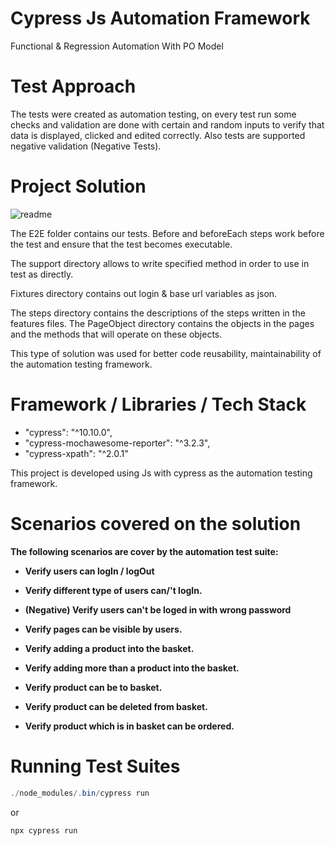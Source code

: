 # Cypress Js Automation Framework
Functional & Regression Automation With PO Model

# Test Approach
The tests were created as automation testing, on every test run some checks and validation are done with certain and random inputs to verify that data is displayed, clicked and edited correctly. Also tests are supported negative validation (Negative Tests).


# Project Solution

![readme](https://user-images.githubusercontent.com/9138241/197036568-9227b8b9-9225-4c6d-8a44-4d4ed6a84579.png)

The E2E folder contains our tests. Before and beforeEach steps work before the test and ensure that the test becomes executable. 

The support directory allows to write specified method in order to use in test as directly. 

Fixtures directory contains out login & base url variables as json. 

The steps directory contains the descriptions of the steps written in the features files. The PageObject directory contains the objects in the pages and the methods that will operate on these objects.

This type of solution was used for better code reusability, maintainability of the automation testing framework.


# Framework / Libraries / Tech Stack 
 
* "cypress": "^10.10.0",
* "cypress-mochawesome-reporter": "^3.2.3",
* "cypress-xpath": "^2.0.1"


This project is developed using Js with cypress as the automation testing framework.



# Scenarios covered on the solution

**The following scenarios are cover by the automation test suite:**

* **Verify users can logIn / logOut**

* **Verify different type of users can/'t logIn.**

* **(Negative) Verify users can't be loged in with wrong password**

* **Verify pages can be visible by users.**

* **Verify adding a product into the basket.**

* **Verify adding more than a product into the basket.**

* **Verify product can be to basket.**

* **Verify product can be deleted from basket.**

* **Verify product which is in basket can be ordered.**



# Running Test Suites


```java
./node_modules/.bin/cypress run
```
or

```java
npx cypress run
```
